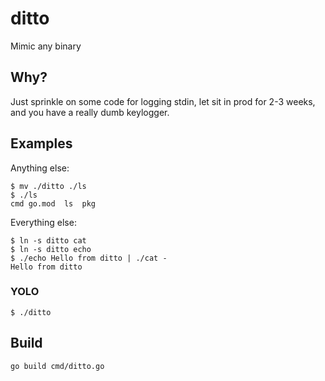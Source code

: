 # ditto

Mimic any binary

## Why?

Just sprinkle on some code for logging stdin, let sit in prod for 2-3 weeks, and you have a really dumb keylogger.

## Examples

Anything else:
```
$ mv ./ditto ./ls
$ ./ls
cmd	go.mod	ls	pkg
```

Everything else:
```
$ ln -s ditto cat
$ ln -s ditto echo
$ ./echo Hello from ditto | ./cat -
Hello from ditto
```

### YOLO
```shell
$ ./ditto
```

## Build

```shell
go build cmd/ditto.go
```

